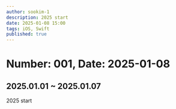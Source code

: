 ```yaml
---
author: sookim-1
description: 2025 start
date: 2025-01-08 15:00
tags: iOS, Swift
published: true
---
```

# Number: 001, Date: 2025-01-08
## 2025.01.01 ~ 2025.01.07
2025 start
